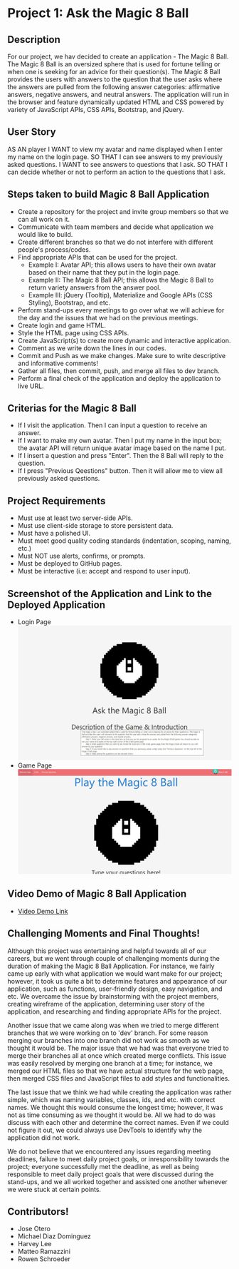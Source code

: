 # Project 1: Ask the Magic 8 Ball

## Description
For our project, we hav decided to create an application - The Magic 8 Ball. The Magic 8 Ball is an oversized sphere that is used for fortune telling or when one is seeking for an advice for their question(s). The Magic 8 Ball provides the users with answers to the question that the user asks where the answers are pulled from the following answer categories: affirmative answers, negative answers, and neutral answers. The application will run in the browser and feature dynamically updated HTML and CSS powered by variety of JavaScript APIs, CSS APIs, Bootstrap, and jQuery. 

## User Story
AS AN player
I WANT to view my avatar and name displayed when I enter my name on the login page.
SO THAT I can see answers to my previously asked questions.
I WANT to see answers to questions that I ask.
SO THAT I can decide whether or not to perform an action to the questions that I ask.

## Steps taken to build Magic 8 Ball Application
* Create a repository for the project and invite group members so that we can all work on it.
* Communicate with team members and decide what application we would like to build.
* Create different branches so that we do not interfere with different people's process/codes.
* Find appropriate APIs that can be used for the project.
    * Example I: Avatar API; this allows users to have their own avatar based on their name that they put in the login page.
    * Example II: The Magic 8 Ball API; this allows the Magic 8 Ball to return variety answers from the answer pool.
    * Example III: jQuery (Tooltip), Materialize and Google APIs (CSS Styling), Bootstrap, and etc.
* Perform stand-ups every meetings to go over what we will achieve for the day and the issues that we had on the previous meetings.
* Create login and game HTML. 
* Style the HTML page using CSS APIs.
* Create JavaScript(s) to create more dynamic and interactive application.
* Comment as we write down the lines in our codes.
* Commit and Push as we make changes. Make sure to write descriptive and informative comments!
* Gather all files, then commit, push, and merge all files to dev branch.
* Perform a final check of the application and deploy the application to live URL.

## Criterias for the Magic 8 Ball
* If I visit the application. Then I can input a question to receive an answer.
* If I want to make my own avatar. Then I put my name in the input box; the avatar API will return unique avatar image based on the name I put.
* If I insert a question and press "Enter". Then the 8 Ball will reply to the question.
* If I press "Previous Qeestions" button. Then it will allow me to view all previously asked questions.

## Project Requirements
* Must use at least two server-side APIs.
* Must use client-side storage to store persistent data.
* Must have a polished UI.
* Must meet good quality coding standards (indentation, scoping, naming, etc.)
* Must NOT use alerts, confirms, or prompts.
* Must be deployed to GitHub pages.
* Must be interactive (i.e: accept and respond to user input).

## Screenshot of the Application and Link to the Deployed Application
* Login Page<img src = "./assets/images/login.JPG">
* Game Page<img src = "./assets/images/gamepage.JPG">

## Video Demo of Magic 8 Ball Application
* [Video Demo Link]()

## Challenging Moments and Final Thoughts!
Although this project was entertaining and helpful towards all of our careers, but we went through couple of challenging moments during the duration of making the Magic 8 Ball Application. 
For instance, we fairly came up early with what application we would want make for our project; however, it took us quite a bit to determine features and appearance of our application, such as functions, user-friendly design, easy navigation, and etc. We overcame the issue by brainstorming with the project members, creating wireframe of the application, determining user story of the application, and researching and finding appropriate APIs for the project.    

Another issue that we came along was when we tried to merge different branches that we were working on to 'dev' branch. For some reason merging our branches into one branch did not work as smooth as we thought it would be. The major issue that we had was that everyone tried to merge their branches all at once which created merge conflicts. This issue was easily resolved by merging one branch at a time; for instance, we merged our HTML files so that we have actual structure for the web page, then merged CSS files and JavaScript files to add styles and functionalities.

The last issue that we think we had while creating the application was rather simple, which was naming variables, classes, ids, and etc. with correct names. We thought this would consume the longest time; however, it was not as time consuming as we thought it would be. All we had to do was discuss with each other and determine the correct names. Even if we could not figure it out, we could always use DevTools to identify why the application did not work.

We do not believe that we encountered any issues regarding meeting deadlines, failure to meet daily project goals, or inresponsibility towards the project; everyone successfully met the deadline, as well as being responsible to meet daily project goals that were discussed during the stand-ups, and we all worked together and assisted one another whenever we were stuck at certain points. 

## Contributors!
* Jose Otero
* Michael Diaz Dominguez 
* Harvey Lee
* Matteo Ramazzini
* Rowen Schroeder